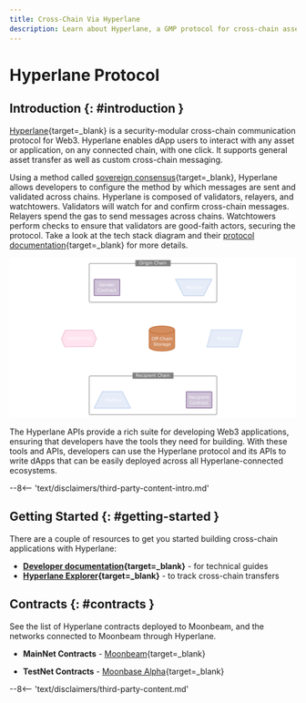 ```yaml
---
title: Cross-Chain Via Hyperlane
description: Learn about Hyperlane, a GMP protocol for cross-chain asset transfers, and how to get started building cross-chain applications with Hyperlane on Moonbeam.
---
```


# Hyperlane Protocol

## Introduction {: #introduction }

[Hyperlane](https://hyperlane.xyz){target=_blank} is a security-modular cross-chain communication protocol for Web3. Hyperlane enables dApp users to interact with any asset or application, on any connected chain, with one click. It supports general asset transfer as well as custom cross-chain messaging.  

Using a method called [sovereign consensus](https://docs.hyperlane.xyz/hyperlane-docs-1/protocol/security/sovereign-consensus){target=_blank}, Hyperlane allows developers to configure the method by which messages are sent and validated across chains. Hyperlane is composed of validators, relayers, and watchtowers. Validators will watch for and confirm cross-chain messages. Relayers spend the gas to send messages across chains. Watchtowers perform checks to ensure that validators are good-faith actors, securing the protocol. Take a look at the tech stack diagram and their [protocol documentation](https://docs.hyperlane.xyz/hyperlane-docs-1/protocol/overview){target=_blank} for more details.

![Hyperlane Technology Stack diagram](/images/builders/interoperability/protocols/hyperlane/hyperlane-1.png)

The Hyperlane APIs provide a rich suite for developing Web3 applications, ensuring that developers have the tools they need for building. With these tools and APIs, developers can use the Hyperlane protocol and its APIs to write dApps that can be easily deployed across all Hyperlane-connected ecosystems.

--8<-- 'text/disclaimers/third-party-content-intro.md'

## Getting Started {: #getting-started }

There are a couple of resources to get you started building cross-chain applications with Hyperlane:

- **[Developer documentation](https://docs.hyperlane.xyz/hyperlane-docs-1/introduction/readme){target=_blank}** - for technical guides
- **[Hyperlane Explorer](https://explorer.hyperlane.xyz/){target=_blank}** - to track cross-chain transfers

## Contracts {: #contracts }

See the list of Hyperlane contracts deployed to Moonbeam, and the networks connected to Moonbeam through Hyperlane.

- **MainNet Contracts** - [Moonbeam](https://docs.hyperlane.xyz/hyperlane-docs-1/developers-faq-and-troubleshooting/addresses#mainnet){target=_blank}

- **TestNet Contracts** - [Moonbase Alpha](https://docs.hyperlane.xyz/hyperlane-docs-1/developers-faq-and-troubleshooting/addresses#testnet2){target=_blank}

--8<-- 'text/disclaimers/third-party-content.md'